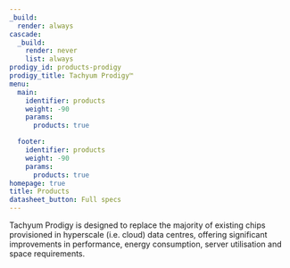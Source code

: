 ```yaml
---
_build:
  render: always
cascade:
  _build:
    render: never
    list: always
prodigy_id: products-prodigy
prodigy_title: Tachyum Prodigy™
menu:
  main:
    identifier: products
    weight: -90
    params:
      products: true

  footer:
    identifier: products
    weight: -90
    params:
      products: true
homepage: true
title: Products
datasheet_button: Full specs
---
```

Tachyum Prodigy is designed to replace the majority of 
existing chips provisioned in hyperscale (i.e. cloud) data 
centres, offering significant improvements in performance, 
energy consumption, server utilisation and space 
requirements.